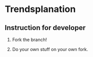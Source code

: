 # Trendsplanation

## Instruction for developer

1. Fork the branch!

2. Do your own stuff on your own fork.
